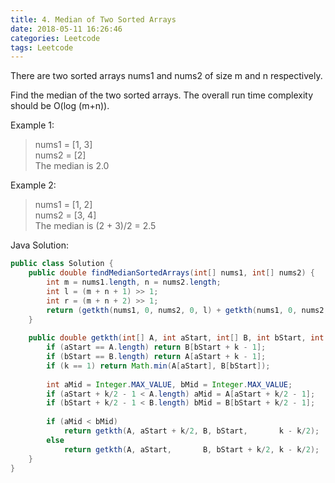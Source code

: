 ```yaml
---
title: 4. Median of Two Sorted Arrays
date: 2018-05-11 16:26:46
categories: Leetcode
tags: Leetcode
---
```

There are two sorted arrays nums1 and nums2 of size m and n respectively.  

Find the median of the two sorted arrays. The overall run time complexity should be O(log (m+n)).

Example 1:  
> nums1 = [1, 3]    
> nums2 = [2]  
> The median is 2.0  

Example 2:  
> nums1 = [1, 2]  
> nums2 = [3, 4]  
> The median is (2 + 3)/2 = 2.5 
<!-- more -->
Java Solution:

```java
public class Solution {
    public double findMedianSortedArrays(int[] nums1, int[] nums2) {
        int m = nums1.length, n = nums2.length;
        int l = (m + n + 1) >> 1;
        int r = (m + n + 2) >> 1;
        return (getkth(nums1, 0, nums2, 0, l) + getkth(nums1, 0, nums2, 0, r)) / 2.0;
    }
    
    public double getkth(int[] A, int aStart, int[] B, int bStart, int k) {
        if (aStart == A.length) return B[bStart + k - 1];            
        if (bStart == B.length) return A[aStart + k - 1];                
        if (k == 1) return Math.min(A[aStart], B[bStart]);
        
        int aMid = Integer.MAX_VALUE, bMid = Integer.MAX_VALUE;
        if (aStart + k/2 - 1 < A.length) aMid = A[aStart + k/2 - 1]; 
        if (bStart + k/2 - 1 < B.length) bMid = B[bStart + k/2 - 1];        
        
        if (aMid < bMid) 
            return getkth(A, aStart + k/2, B, bStart,       k - k/2);
        else 
            return getkth(A, aStart,       B, bStart + k/2, k - k/2);
    }
}

``` 
 
